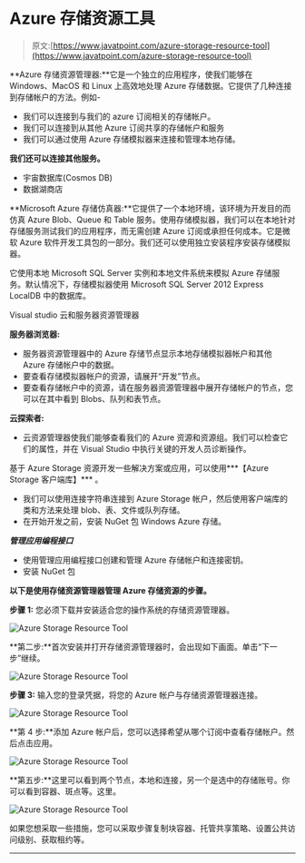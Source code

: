 # Azure 存储资源工具

> 原文:[https://www.javatpoint.com/azure-storage-resource-tool](https://www.javatpoint.com/azure-storage-resource-tool)

**Azure 存储资源管理器:**它是一个独立的应用程序，使我们能够在 Windows、MacOS 和 Linux 上高效地处理 Azure 存储数据。它提供了几种连接到存储帐户的方法。例如-

*   我们可以连接到与我们的 azure 订阅相关的存储帐户。
*   我们可以连接到从其他 Azure 订阅共享的存储帐户和服务
*   我们可以通过使用 Azure 存储模拟器来连接和管理本地存储。

**我们还可以连接其他服务。**

*   宇宙数据库(Cosmos DB)
*   数据湖商店

**Microsoft Azure 存储仿真器:**它提供了一个本地环境，该环境为开发目的而仿真 Azure Blob、Queue 和 Table 服务。使用存储模拟器，我们可以在本地针对存储服务测试我们的应用程序，而无需创建 Azure 订阅或承担任何成本。它是微软 Azure 软件开发工具包的一部分。我们还可以使用独立安装程序安装存储模拟器。

它使用本地 Microsoft SQL Server 实例和本地文件系统来模拟 Azure 存储服务。默认情况下，存储模拟器使用 Microsoft SQL Server 2012 Express LocalDB 中的数据库。

Visual studio 云和服务器资源管理器

**服务器浏览器:**

*   服务器资源管理器中的 Azure 存储节点显示本地存储模拟器帐户和其他 Azure 存储帐户中的数据。
*   要查看存储模拟器帐户的资源，请展开“开发”节点。
*   要查看存储帐户中的资源，请在服务器资源管理器中展开存储帐户的节点，您可以在其中看到 Blobs、队列和表节点。

**云探索者:**

*   云资源管理器使我们能够查看我们的 Azure 资源和资源组。我们可以检查它们的属性，并在 Visual Studio 中执行关键的开发人员诊断操作。

基于 Azure Storage 资源开发一些解决方案或应用，可以使用***【Azure Storage 客户端库】*** 。

*   我们可以使用连接字符串连接到 Azure Storage 帐户，然后使用客户端库的类和方法来处理 blob、表、文件或队列存储。
*   在开始开发之前，安装 NuGet 包 Windows Azure 存储。

***管理应用编程接口***

*   使用管理应用编程接口创建和管理 Azure 存储帐户和连接密钥。
*   安装 NuGet 包

**以下是使用存储资源管理器管理 Azure 存储资源的步骤。**

**步骤 1:** 您必须下载并安装适合您的操作系统的存储资源管理器。

![Azure Storage Resource Tool](../Images/e97f0239fafaa61b6d26eeb617180077.png)

**第二步:**首次安装并打开存储资源管理器时，会出现如下画面。单击“下一步”继续。

![Azure Storage Resource Tool](../Images/e5cb397b7eec666963a86abda5a1cce6.png)

**步骤 3:** 输入您的登录凭据，将您的 Azure 帐户与存储资源管理器连接。

![Azure Storage Resource Tool](../Images/7a25b098e85a3b4e13a5ce88ca702614.png)

**第 4 步:**添加 Azure 帐户后，您可以选择希望从哪个订阅中查看存储帐户。然后点击应用。

![Azure Storage Resource Tool](../Images/b8c4c9cd79e80a86681076bd95cde76e.png)

**第五步:**这里可以看到两个节点，本地和连接，另一个是选中的存储账号。你可以看到容器、斑点等。这里。

![Azure Storage Resource Tool](../Images/b4f060a8ce225e3214198c1d4af9b633.png)

如果您想采取一些措施，您可以采取步骤复制块容器、托管共享策略、设置公共访问级别、获取租约等。

* * *